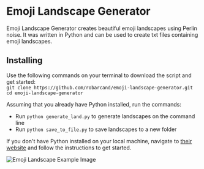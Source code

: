 # Emoji Landscape Generator
Emoji Landscape Generator creates beautiful emoji landscapes using Perlin noise. It was written in Python and can be used to create txt files containing emoji landscapes.

## Installing
Use the following commands on your terminal to download the script and get started:  
`git clone https://github.com/robarcand/emoji-landscape-generator.git`  
`cd emoji-landscape-generator`

Assuming that you already have Python installed, run the commands:
* Run `python generate_land.py` to generate landscapes on the command line
* Run `python save_to_file.py` to save landscapes to a new folder

If you don't have Python installed on your local machine, navigate to [their website](https://www.python.org/downloads/) and follow the instructions to get started.

![Emoji Landscape Example Image](/example-image/emoji-landscape-screenshot)
